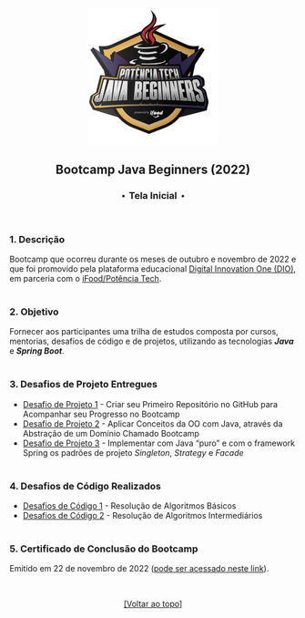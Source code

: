<div align="center">
<img src="https://github.com/michelelozada/Bootcamp-DIO-Java-Beginners/blob/main/assets/logo.png">
<h2>Bootcamp Java Beginners (2022)</h2>
<h3>⬝&nbsp; Tela Inicial &nbsp;⬝</h3>
</div>
&nbsp;
&nbsp;

### 1. Descrição
Bootcamp que ocorreu durante os meses de outubro e novembro de 2022 e que foi promovido pela plataforma educacional [Digital Innovation One (DIO)](https://www.dio.me/), em parceria com o [iFood/Potência Tech](https://potenciatech.com.br/).  
&nbsp;
&nbsp;    
### 2. Objetivo
Fornecer aos participantes uma trilha de estudos composta por cursos, mentorias, desafios de código e de projetos, utilizando as tecnologias ***Java*** e ***Spring Boot***.  
&nbsp;
&nbsp;    
### 3. Desafios de Projeto Entregues
  - [Desafio de Projeto 1](https://github.com/michelelozada/Bootcamp-DIO-Java-Beginners/tree/main/1-Desafios-de-Projeto/desafio-projeto-1) - Criar seu Primeiro Repositório no GitHub para Acompanhar seu Progresso no Bootcamp
  - [Desafio de Projeto 2](https://github.com/michelelozada/Bootcamp-DIO-Java-Beginners/tree/main/1-Desafios-de-Projeto/desafio-projeto-2) - Aplicar Conceitos da OO com Java, através da Abstração de um Domínio Chamado Bootcamp   
  - [Desafio de Projeto 3](https://github.com/michelelozada/Bootcamp-DIO-Java-Beginners/tree/main/1-Desafios-de-Projeto/desafio-projeto-3) - Implementar com Java “puro” e com o framework Spring os padrões de projeto *Singleton*, *Strategy* e *Facade*  
&nbsp;
&nbsp;     
### 4. Desafios de Código Realizados
   - [Desafios de Código 1](https://github.com/michelelozada/Bootcamp-DIO-Java-Beginners/tree/main/2-Desafios-de-Codigo-Basicos) - Resolução de Algoritmos Básicos
   - [Desafios de Código 2](https://github.com/michelelozada/Bootcamp-DIO-Java-Beginners/tree/main/3-Desafios-de-Codigo-Intermediarios) - Resolução de Algoritmos Intermediários    
&nbsp;
&nbsp;     
### 5. Certificado de Conclusão do Bootcamp
Emitido em 22 de novembro de 2022 ([pode ser acessado neste link](https://drive.google.com/file/d/1qzepaK_GxVdyTqpa3JfkNlr5Q9PzaxwV/view?usp=sharing)).

&nbsp;
&nbsp;    
<div align="center">
  
  [[Voltar ao topo]](https://github.com/michelelozada/Bootcamp-DIO-Java-Beginners#bootcamp-java-beginners-2022)
  
</div>
